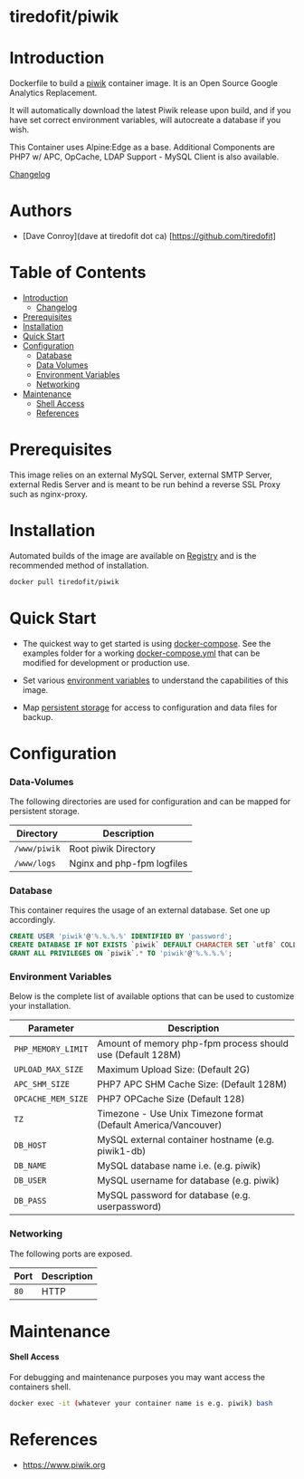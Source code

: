 # tiredofit/piwik

# Introduction

Dockerfile to build a [piwik](https://www.piwik.org/) container image. It is an Open Source Google Analytics Replacement.

It will automatically download the latest Piwik release upon build, and if you have set correct environment variables, will autocreate a database if you wish.

This Container uses Alpine:Edge as a base.
Additional Components are PHP7 w/ APC, OpCache, LDAP Support - MySQL Client is also available.


[Changelog](CHANGELOG.md)

# Authors

- [Dave Conroy](dave at tiredofit dot ca) [https://github.com/tiredofit]

# Table of Contents

- [Introduction](#introduction)
    - [Changelog](CHANGELOG.md)
- [Prerequisites](#prerequisites)
- [Installation](#installation)
- [Quick Start](#quick-start)
- [Configuration](#configuration)
    - [Database](#database)
    - [Data Volumes](#data-volumes)
    - [Environment Variables](#environmentvariables)   
    - [Networking](#networking)
- [Maintenance](#maintenance)
    - [Shell Access](#shell-access)
   - [References](#references)

# Prerequisites

This image relies on an external MySQL Server, external SMTP Server, external Redis Server and is meant to be run behind a reverse SSL Proxy such as nginx-proxy.


# Installation

Automated builds of the image are available on [Registry](https://tiredofit/piwik) and is the recommended method of installation.


```bash
docker pull tiredofit/piwik
```

# Quick Start

* The quickest way to get started is using [docker-compose](https://docs.docker.com/compose/). See the examples folder for a working [docker-compose.yml](examples/docker-compose.yml) that can be modified for development or production use.

* Set various [environment variables](#environment-variables) to understand the capabilities of this image.
* Map [persistent storage](#data-volumes) for access to configuration and data files for backup.

# Configuration

### Data-Volumes

The following directories are used for configuration and can be mapped for persistent storage.

| Directory | Description |
|-----------|-------------|
| `/www/piwik` | Root piwik Directory |
| `/www/logs` | Nginx and php-fpm logfiles |

### Database

This container requires the usage of an external database. Set one up accordingly.

```sql
CREATE USER 'piwik'@'%.%.%.%' IDENTIFIED BY 'password';
CREATE DATABASE IF NOT EXISTS `piwik` DEFAULT CHARACTER SET `utf8` COLLATE `utf8_unicode_ci`;
GRANT ALL PRIVILEGES ON `piwik`.* TO 'piwik'@'%.%.%.%';
```

### Environment Variables

Below is the complete list of available options that can be used to customize your installation.

| Parameter | Description |
|-----------|-------------|
| `PHP_MEMORY_LIMIT` |Amount of memory php-fpm process should use (Default 128M) |
| `UPLOAD_MAX_SIZE` | Maximum Upload Size: (Default 2G) |
| `APC_SHM_SIZE` | PHP7 APC SHM Cache Size: (Default 128M) |
| `OPCACHE_MEM_SIZE` | PHP7 OPCache Size (Default 128) |
| `TZ` | Timezone - Use Unix Timezone format (Default America/Vancouver) |
| `DB_HOST` | MySQL external container hostname (e.g. piwik1-db)
| `DB_NAME` | MySQL database name i.e. (e.g. piwik)
| `DB_USER` | MySQL username for database (e.g. piwik)
| `DB_PASS` | MySQL password for database (e.g. userpassword)


### Networking

The following ports are exposed.

| Port      | Description |
|-----------|-------------|
| `80` | HTTP |

# Maintenance
#### Shell Access

For debugging and maintenance purposes you may want access the containers shell. 

```bash
docker exec -it (whatever your container name is e.g. piwik) bash
```

# References

* https://www.piwik.org

